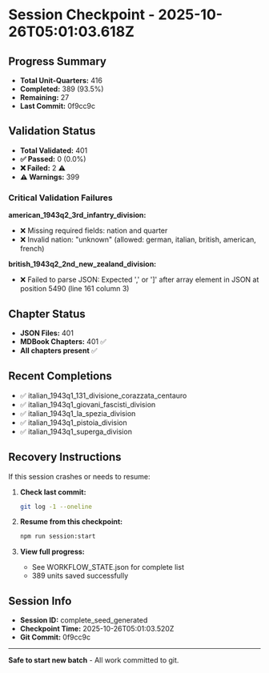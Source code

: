 # Session Checkpoint - 2025-10-26T05:01:03.618Z

## Progress Summary

- **Total Unit-Quarters:** 416
- **Completed:** 389 (93.5%)
- **Remaining:** 27
- **Last Commit:** 0f9cc9c

## Validation Status

- **Total Validated:** 401
- **✅ Passed:** 0 (0.0%)
- **❌ Failed:** 2 ⚠️
- **⚠️ Warnings:** 399

### Critical Validation Failures

**american_1943q2_3rd_infantry_division:**
  - ❌ Missing required fields: nation and quarter
  - ❌ Invalid nation: "unknown" (allowed: german, italian, british, american, french)

**british_1943q2_2nd_new_zealand_division:**
  - ❌ Failed to parse JSON: Expected ',' or ']' after array element in JSON at position 5490 (line 161 column 3)

## Chapter Status

- **JSON Files:** 401
- **MDBook Chapters:** 401 ✅
- **All chapters present** ✅

## Recent Completions

- ✅ italian_1943q1_131_divisione_corazzata_centauro
- ✅ italian_1943q1_giovani_fascisti_division
- ✅ italian_1943q1_la_spezia_division
- ✅ italian_1943q1_pistoia_division
- ✅ italian_1943q1_superga_division

## Recovery Instructions

If this session crashes or needs to resume:

1. **Check last commit:**
   ```bash
   git log -1 --oneline
   ```

2. **Resume from this checkpoint:**
   ```bash
   npm run session:start
   ```

3. **View full progress:**
   - See WORKFLOW_STATE.json for complete list
   - 389 units saved successfully

## Session Info

- **Session ID:** complete_seed_generated
- **Checkpoint Time:** 2025-10-26T05:01:03.520Z
- **Git Commit:** 0f9cc9c

---

**Safe to start new batch** - All work committed to git.
